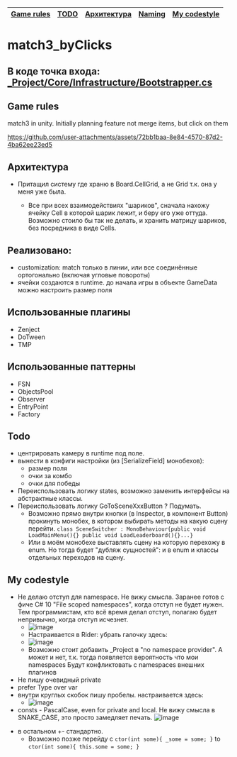| [Game rules](#Game-rules) | [TODO](#TODO) | [Архитектура](#Архитектура) |[Naming](#Naming) | [My codestyle](#My-codestyle) |
|---------------------------|---------------|-----------------------------|------------------|-------------------------------|

# match3_byClicks

## В коде точка входа: [_Project/Core/Infrastructure/Bootstrapper.cs](https://github.com/gggittt/match3_byClicks/blob/main/Assets/_Project/Core/Infrastructure/Bootstrapper.cs)

## Game rules
match3 in unity. Initially planning feature not merge items, but click on them


https://github.com/user-attachments/assets/72bb1baa-8e84-4570-87d2-4ba62ee23ed5




## Архитектура
- Притащил систему где храню в Board.CellGrid<Cell>, а не Grid<Item> т.к. она у меня уже была. 
  - Все при всех взаимодействиях "шариков", сначала нахожу ячейку Cell в которой шарик лежит, и беру его уже оттуда. Возможно стоило бы так не делать, и хранить матрицу шариков, без посредника в виде Cells. 

## Реализовано:
- customization: match только в линии, или все соединённые ортогонально (включая угловые повороты)
- ячейки создаются в runtime. до начала игры в объекте GameData можно настроить размер поля

## Использованные плагины
- Zenject
- DoTween
- TMP

## Использованные паттерны
- FSN
- ObjectsPool
- Observer
- EntryPoint
- Factory

## Todo
- центрировать камеру в runtime под поле. 
- вынести в конфиги настройки (из [SerializeField] монобехов):
  - размер поля
  - очки за комбо
  - очки для победы
- Переиспользовать логику states, возможно заменить интерфейсы на абстрактные классы.
- Переиспользовать логику GoToSceneXxxButton ? Подумать.
  - Возможно прямо внутри кнопки (в Inspector, в компонент Button) прокинуть монобех, в котором выбирать методы на какую сцену перейти. ```class SceneSwitcher : MonoBehaviour{public void LoadMainMenu(){} public void LoadLeaderboard(){}...}```
  - Или в моём монобехе выставлять сцену на которую перехожу в enum. Но тогда будет "дубляж сущностей": и в enum и классы отдельных переходов на сцену. 

## My codestyle
- Не делаю отступ для namespace. Не вижу смысла. Заранее готов с фиче C# 10 "File scoped namespaces", когда отступ не будет нужен. Тем программистам, кто всё время делал отступ, полагаю будет непривычно, когда отступ исчезнет. 
  - ![image](https://github.com/user-attachments/assets/e503d46c-a8ec-4009-8409-00aec11e9a11)
  - Настраивается в Rider: убрать галочку здесь:
  - ![image](https://github.com/user-attachments/assets/23592106-de71-4c76-bc93-52338fa2f64d)
  - Возможно стоит добавить _Project в "no namespace provider". А может и нет, т.к. тогда появляется вероятность что мои namespaces Будут конфликтовать с namespaces внешних плагинов
- Не пишу очевидный private
- prefer Type over var
- внутри круглых скобок пишу пробелы. 
  настраивается здесь:
  - ![image](https://github.com/user-attachments/assets/f30c82c2-1481-474f-85e8-2c03fae9bd2c)
- consts - PascalCase, even for private and local. Не вижу смысла в SNAKE_CASE, это просто замедляет печать. ![image](https://github.com/user-attachments/assets/4da2d2ed-2648-4eae-aeed-97b34347e98c)
<!-- - [Inject] в поля, не только в Construct() -->

- в остальном +- стандартно.
  - Возможно позже перейду с ```ctor(int some){ _some = some; }``` to ```ctor(int some){ this.some = some; }```
 




